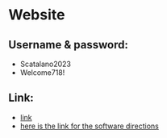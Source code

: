 # Website
## Username & password:
* Scatalano2023
* Welcome718!
## Link:
* [link](https://www.kipr.org/curriculum-bb)
* [here is the link for the software directions](https://www.kipr.org/kipr/hardware-software/kipr-wombat-firmware)
